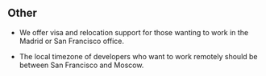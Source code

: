 ## Other

- We offer visa and relocation support for those wanting to work in the Madrid or San Francisco office.

- The local timezone of developers who want to work remotely should be between San Francisco and Moscow.
